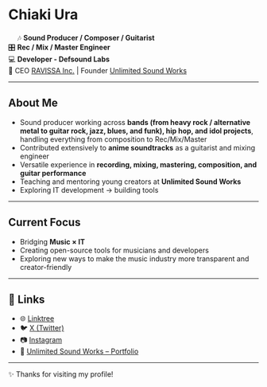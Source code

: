 # Chiaki Ura 
　
🎶 **Sound Producer / Composer / Guitarist**  
🎛️ **Rec / Mix / Master Engineer**  
💻 **Developer - Defsound Labs**  
💼 CEO [RAVISSA Inc.](https://ravissa.jp) | Founder [Unlimited Sound Works](https://www.foriio.com/unlimitedsoundworks)  

---

##  About Me
- Sound producer working across **bands (from heavy rock / alternative metal to guitar rock, jazz, blues, and funk), hip hop, and idol projects**, handling everything from composition to Rec/Mix/Master  
- Contributed extensively to **anime soundtracks** as a guitarist and mixing engineer  
- Versatile experience in **recording, mixing, mastering, composition, and guitar performance**  
- Teaching and mentoring young creators at **Unlimited Sound Works**  
- Exploring IT development → building tools

---

##  Current Focus
- Bridging **Music × IT**  
- Creating open-source tools for musicians and developers  
- Exploring new ways to make the music industry more transparent and creator-friendly  

---

## 🔗 Links
- 🌐 [Linktree](http://linktr.ee/ChiakiUra)  
- 🐦 [X (Twitter)](https://x.com/Dogma_ura)  
- 📷 [Instagram](https://instagram.com/...)  
- 🎸 [Unlimited Sound Works – Portfolio](https://www.foriio.com/unlimitedsoundworks)  

---

✨ Thanks for visiting my profile!
